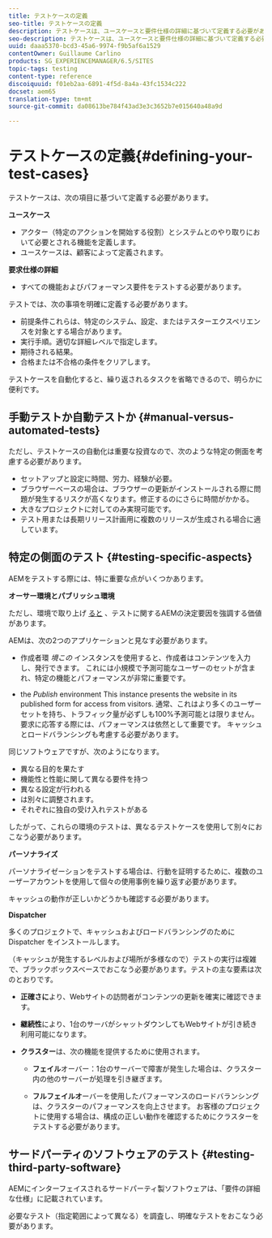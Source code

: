 ```yaml
---
title: テストケースの定義
seo-title: テストケースの定義
description: テストケースは、ユースケースと要件仕様の詳細に基づいて定義する必要があります
seo-description: テストケースは、ユースケースと要件仕様の詳細に基づいて定義する必要があります
uuid: daaa5370-bcd3-45a6-9974-f9b5af6a1529
contentOwner: Guillaume Carlino
products: SG_EXPERIENCEMANAGER/6.5/SITES
topic-tags: testing
content-type: reference
discoiquuid: f01eb2aa-6891-4f5d-8a4a-43fc1534c222
docset: aem65
translation-type: tm+mt
source-git-commit: da08613be784f43ad3e3c3652b7e015640a48a9d

---
```



# テストケースの定義{#defining-your-test-cases}

テストケースは、次の項目に基づいて定義する必要があります。

**ユースケース**

* アクター（特定のアクションを開始する役割）とシステムとのやり取りにおいて必要とされる機能を定義します。
* ユースケースは、顧客によって定義されます。

**要求仕様の詳細**

* すべての機能およびパフォーマンス要件をテストする必要があります。

テストでは、次の事項を明確に定義する必要があります。

* 前提条件これらは、特定のシステム、設定、またはテスターエクスペリエンスを対象とする場合があります。
* 実行手順。適切な詳細レベルで指定します。
* 期待される結果。
* 合格または不合格の条件をクリアします。

テストケースを自動化すると、繰り返されるタスクを省略できるので、明らかに便利です。

## 手動テストか自動テストか {#manual-versus-automated-tests}

ただし、テストケースの自動化は重要な投資なので、次のような特定の側面を考慮する必要があります。

* セットアップと設定に時間、労力、経験が必要。
* ブラウザーベースの場合は、ブラウザーの更新がインストールされる際に問題が発生するリスクが高くなります。修正するのにさらに時間がかかる。
* 大きなプロジェクトに対してのみ実現可能です。
* テスト用または長期リリース計画用に複数のリリースが生成される場合に適しています。

## 特定の側面のテスト {#testing-specific-aspects}

AEMをテストする際には、特に重要な点がいくつかあります。

**オーサー環境とパブリッシュ環境**

ただし、環境で取り上げ [ると](/help/sites-developing/the-basics.md#environments) 、テストに関するAEMの決定要因を強調する価値があります。

AEMは、次の2つのアプリケーションと見なす必要があります。

* 作成者環 *境この* インスタンスを使用すると、作成者はコンテンツを入力し、発行できます。
これには小規模で予測可能なユーザーのセットが含まれ、特定の機能とパフォーマンスが非常に重要です。

* the *Publish* environment
This instance presents the website in its published form for access from visitors.
通常、これはより多くのユーザーセットを持ち、トラフィック量が必ずしも100%予測可能とは限りません。 要求に応答する際には、パフォーマンスは依然として重要です。 キャッシュとロードバランシングも考慮する必要があります。

同じソフトウェアですが、次のようになります。

* 異なる目的を果たす
* 機能性と性能に関して異なる要件を持つ
* 異なる設定が行われる
* は別々に調整されます。
* それぞれに独自の受け入れテストがある

したがって、これらの環境のテストは、異なるテストケースを使用して別々におこなう必要があります。

**パーソナライズ**

パーソナライゼーションをテストする場合は、行動を証明するために、複数のユーザーアカウントを使用して個々の使用事例を繰り返す必要があります。

キャッシュの動作が正しいかどうかも確認する必要があります。

**Dispatcher**

多くのプロジェクトで、キャッシュおよびロードバランシングのために Dispatcher をインストールします。

（キャッシュが発生するレベルおよび場所が多様なので）テストの実行は複雑で、ブラックボックスベースでおこなう必要があります。テストの主な要素は次のとおりです。

* **正確さに**&#x200B;より、Webサイトの訪問者がコンテンツの更新を確実に確認できます。

* **継続性**&#x200B;により、1台のサーバがシャットダウンしてもWebサイトが引き続き利用可能になります。

* **クラスター**&#x200B;は、次の機能を提供するために使用されます。

   * **フェイル**&#x200B;オーバー：1台のサーバーで障害が発生した場合は、クラスター内の他のサーバーが処理を引き継ぎます。

   * **フルフェイルオ**ーバーを使用したパフォーマンスのロードバランシングは、クラスターのパフォーマンスを向上させます。
お客様のプロジェクトに使用する場合は、構成の正しい動作を確認するためにクラスターをテストする必要があります。

## サードパーティのソフトウェアのテスト {#testing-third-party-software}

AEMにインターフェイスされるサードパーティ製ソフトウェアは、「要件の詳細な仕様」に記載されています。

必要なテスト（指定範囲によって異なる）を調査し、明確なテストをおこなう必要があります。

